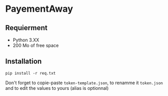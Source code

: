 # PayementAway
## Requierment
- Python 3.XX
- 200 Mo of free space
## Installation
``pip install -r req.txt``

Don't forget to copie-paste ``token-template.json``, to renamme it ``token.json`` and to edit the values to yours
(alias is optionnal)